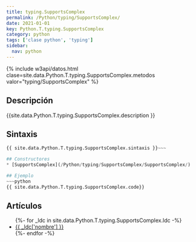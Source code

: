 ```yaml
---
title: typing.SupportsComplex
permalink: /Python/typing/SupportsComplex/
date: 2021-01-01
key: Python.T.typing.SupportsComplex
category: python
tags: ['clase python', 'typing']
sidebar: 
  nav: python
---
```


{% include w3api/datos.html clase=site.data.Python.T.typing.SupportsComplex.metodos valor="typing/SupportsComplex" %}

## Descripción
{{site.data.Python.T.typing.SupportsComplex.description }}

## Sintaxis
~~~python
{{ site.data.Python.T.typing.SupportsComplex.sintaxis }}~~~

## Constructores
* [SupportsComplex](/Python/typing/SupportsComplex/SupportsComplex/)

## Ejemplo
~~~python
{{ site.data.Python.T.typing.SupportsComplex.code}}
~~~

## Artículos
<ul>
{%- for _ldc in site.data.Python.T.typing.SupportsComplex.ldc -%}
   <li>
       <a href="{{_ldc['url'] }}">{{ _ldc['nombre'] }}</a>
   </li>
{%- endfor -%}
</ul>
